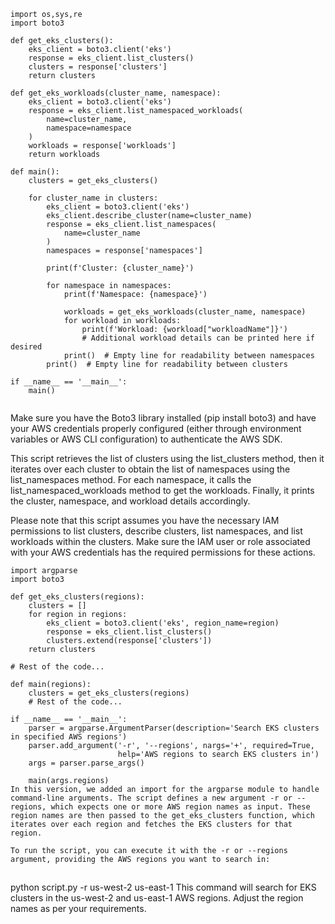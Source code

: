 
```
import os,sys,re
import boto3

def get_eks_clusters():
    eks_client = boto3.client('eks')
    response = eks_client.list_clusters()
    clusters = response['clusters']
    return clusters

def get_eks_workloads(cluster_name, namespace):
    eks_client = boto3.client('eks')
    response = eks_client.list_namespaced_workloads(
        name=cluster_name,
        namespace=namespace
    )
    workloads = response['workloads']
    return workloads

def main():
    clusters = get_eks_clusters()

    for cluster_name in clusters:
        eks_client = boto3.client('eks')
        eks_client.describe_cluster(name=cluster_name)
        response = eks_client.list_namespaces(
            name=cluster_name
        )
        namespaces = response['namespaces']
        
        print(f'Cluster: {cluster_name}')

        for namespace in namespaces:
            print(f'Namespace: {namespace}')

            workloads = get_eks_workloads(cluster_name, namespace)
            for workload in workloads:
                print(f'Workload: {workload["workloadName"]}')
                # Additional workload details can be printed here if desired
            print()  # Empty line for readability between namespaces
        print()  # Empty line for readability between clusters

if __name__ == '__main__':
    main()
    
```

Make sure you have the Boto3 library installed (pip install boto3) and have your AWS credentials properly configured (either through environment variables or AWS CLI configuration) to authenticate the AWS SDK.

This script retrieves the list of clusters using the list_clusters method, then it iterates over each cluster to obtain the list of namespaces using the list_namespaces method. For each namespace, it calls the list_namespaced_workloads method to get the workloads. Finally, it prints the cluster, namespace, and workload details accordingly.

Please note that this script assumes you have the necessary IAM permissions to list clusters, describe clusters, list namespaces, and list workloads within the clusters. Make sure the IAM user or role associated with your AWS credentials has the required permissions for these actions.


```
import argparse
import boto3

def get_eks_clusters(regions):
    clusters = []
    for region in regions:
        eks_client = boto3.client('eks', region_name=region)
        response = eks_client.list_clusters()
        clusters.extend(response['clusters'])
    return clusters

# Rest of the code...

def main(regions):
    clusters = get_eks_clusters(regions)
    # Rest of the code...

if __name__ == '__main__':
    parser = argparse.ArgumentParser(description='Search EKS clusters in specified AWS regions')
    parser.add_argument('-r', '--regions', nargs='+', required=True,
                        help='AWS regions to search EKS clusters in')
    args = parser.parse_args()

    main(args.regions)
In this version, we added an import for the argparse module to handle command-line arguments. The script defines a new argument -r or --regions, which expects one or more AWS region names as input. These region names are then passed to the get_eks_clusters function, which iterates over each region and fetches the EKS clusters for that region.

To run the script, you can execute it with the -r or --regions argument, providing the AWS regions you want to search in:
```


##
##

python script.py -r us-west-2 us-east-1
This command will search for EKS clusters in the us-west-2 and us-east-1 AWS regions. Adjust the region names as per your requirements.

##
##
